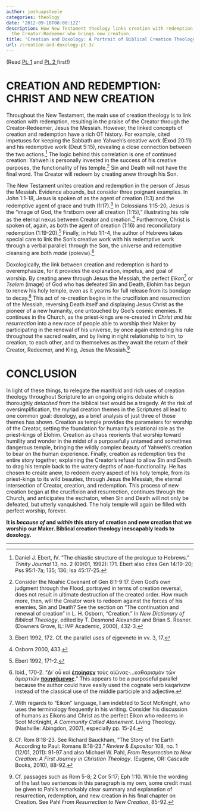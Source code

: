 ```yaml
---
author: joshuapsteele
categories: theology
date: '2012-09-18T08:08:12Z'
description: How New Testament theology links creation with redemption through Christ,
  the Creator-Redeemer who brings new creation.
title: 'Creation and Doxology: A Portrait of Biblical Creation Theology (pt. 3)'
url: /creation-and-doxology-pt-3/
---
```


(Read [Pt. 1](https://joshuapsteele.com/2012/09/17/creation-and-doxology-pt-1/ "Creation and Doxology (pt. 1)") and [Pt. 2 ](https://joshuapsteele.com/2012/09/17/creation-and-doxology-pt-2/ "Creation and Doxology (pt. 2)")first!)

# CREATION AND REDEMPTION: CHRIST AND NEW CREATION

Throughout the New Testament, the main use of creation theology is to link creation with redemption, resulting in the praise of the Creator through the Creator-Redeemer, Jesus the Messiah. However, the linked concepts of creation and redemption have a rich OT history. For example, cited impetuses for keeping the Sabbath are Yahweh’s creative work (Exod 20:11) and his redemptive work (Deut 5:15), revealing a close connection between the two actions.[^1] The logic behind this correlation is one of continued creation: Yahweh is personally invested in the success of his creative purposes, the functionality of his temple.[^2] Sin and Death will not have the final word. The Creator will redeem by creating anew through his Son.

The New Testament unites creation and redemption in the person of Jesus the Messiah. Evidence abounds, but consider three poignant examples. In John 1:1-18, Jesus is spoken of as the agent of creation (1:3) and the redemptive agent of grace and truth (1:17).[^3] In Colossians 1:15-20, Jesus is the “image of God, the firstborn over all creation (1:15),” illustrating his role as the eternal nexus between Creator and creation.[^4] Furthermore, Christ is spoken of, again, as both the agent of creation (1:16) and reconciliatory redemption (1:19-20).[^5] Finally, in Heb 1:1-4, the author of Hebrews takes special care to link the Son’s creative work with his redemptive work through a verbal parallel: through the Son, the universe and redemptive cleansing are both *made* (poievw).[^6]

Doxologically, the link between creation and redemption is hard to overemphasize, for it provides the explanation, impetus, and goal of worship. By creating anew through Jesus the Messiah, the perfect *Eikon*[^7] or *Tselem* (image) of God who has defeated Sin and Death, Elohim has begun to renew his holy temple, even as it yearns for full release from its bondage to decay.[^8] This act of re-creation begins in the crucifixion and resurrection of the Messiah, reversing Death itself and displaying Jesus Christ as the pioneer of a new humanity, one untouched by God’s cosmic enemies. It continues in the Church, as the priest-kings are re-created *in Christ* *and his resurrection* into a new race of people able to worship their Maker by participating in the renewal of his universe, by once again extending his rule throughout the sacred realm, and by living in right relationship to him, to creation, to each other, and to themselves as they await the return of their Creator, Redeemer, and King, Jesus the Messiah.[^9]

# CONCLUSION

In light of these things, to relegate the manifold and rich uses of creation theology throughout Scripture to an ongoing origins debate which is thoroughly *detached* from the biblical text would be a tragedy. At the risk of oversimplification, the myriad creation themes in the Scriptures all lead to one common goal: doxology, as a brief analysis of just three of those themes has shown. Creation as temple provides the parameters for worship of the Creator, setting the foundation for humanity’s relational role as the priest-kings of Elohim. Creation as chaos reorients that worship toward humility and wonder in the midst of a purposefully untamed and sometimes dangerous temple, bringing the wildly complex beauty of Yahweh’s creation to bear on the human experience. Finally, creation as redemption ties the entire story together, explaining the Creator’s refusal to allow Sin and Death to drag his temple back to the watery depths of non-functionality. He has chosen to create anew, to redeem every aspect of his holy temple, from its priest-kings to its wild beauties, through Jesus the Messiah, the eternal intersection of Creator, creation, and redemption. This process of new creation began at the crucifixion and resurrection, continues through the Church, and anticipates the eschaton, when Sin and Death will not only be defeated, but utterly vanquished. The holy temple will again be filled with perfect worship, forever.

**It is *because of* and *within* this story of creation and new creation that we worship our Maker. Biblical creation theology inescapably leads to doxology.**

---

[^1]: Daniel J. Ebert, IV. “The chiastic structure of the prologue to Hebrews.” *Trinity Journal* 13, no. 2 (09/01, 1992): 171. Ebert also cites Gen 14:19-20; Pss 95:1-7a; 135; 136; Isa 45:17-25.

[^2]: Consider the Noahic Covenant of Gen 8:1-9:17. Even God’s own judgment through the Flood, portrayed in terms of creation reversal, does not result in ultimate destruction of the created order. How much more, then, will the Creator work to redeem against the forces of his enemies, Sin and Death? See the section on “The continuation and renewal of creation” in L. H. Osborn, “Creation.” In *New Dictionary of Biblical Theology*, edited by T. Desmond Alexander and Brian S. Rosner. (Downers Grove, IL: IVP Academic, 2000), 432-3.

[^3]: Ebert 1992, 172. Cf. the parallel uses of ejgevneto in vv. 3, 17.

[^4]: Osborn 2000, 433.

[^5]: Ebert 1992, 171-2.

[^6]: Ibid., 170-2. “Δι᾿ οὗ καὶ **<u>ἐποίησεν</u>** τοὺς αἰῶνας·…καθαρισμὸν τῶν ἁμαρτιῶν **<u>ποιησάμενος</u>**.” This appears to be a purposeful parallel because the author could have easily used the cognate verb kaqarivzw instead of the classical use of the middle participle and adjective.

[^7]: With regards to “Eikon” language, I am indebted to Scot McKnight, who uses the terminology frequently in his writing. Consider his discussion of humans as Eikons and Christ as the perfect Eikon who redeems in Scot McKnight, *A Community Called Atonement*. Living Theology. (Nashville: Abingdon, 2007), especially pp. 15-24.

[^8]: Cf. Rom 8:18-23. See Richard Bauckham, “The Story of the Earth According to Paul: Romans 8:18-23.” *Review &amp; Expositor* 108, no. 1 (12/01, 2011): 91-97 and also Michael W. Pahl, *From Resurrection to New Creation: A First Journey in Christian Theology*. (Eugene, OR: Cascade Books, 2010), 88-92.

[^9]: Cf. passages such as Rom 5-8; 2 Cor 5:17; Eph 1:10. While the wording of the last two sentences in this paragraph is my own, some credit must be given to Pahl’s remarkably clear summary and explanation of resurrection, redemption, and new creation in his final chapter on Creation. See Pahl *From Resurrection to New Creation*, 85-92.


